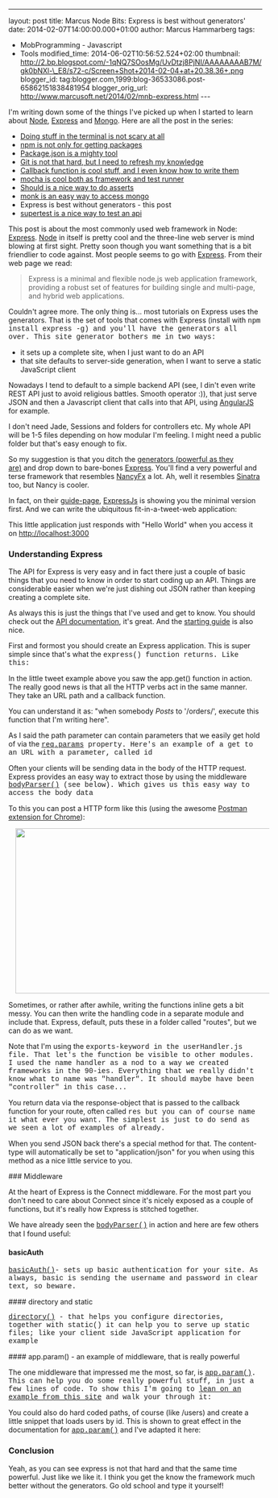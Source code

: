 ---
layout: post
title: Marcus Node Bits: Express is best without
generators'
date: 2014-02-07T14:00:00.000+01:00
author: Marcus Hammarberg
tags:
  - MobProgramming - Javascript
  - Tools
modified_time: 2014-06-02T10:56:52.524+02:00
thumbnail: http://2.bp.blogspot.com/-1qNQ7SOosMg/UvDtzj8PjNI/AAAAAAAAB7M/gk0bNXl-\_E8/s72-c/Screen+Shot+2014-02-04+at+20.38.36+.png
blogger_id: tag:blogger.com,1999:blog-36533086.post-65862151838481954
blogger_orig_url: http://www.marcusoft.net/2014/02/mnb-express.html ---

<div dir="ltr" style="text-align: left;" trbidi="on">

I'm writing down some of the things I've picked up when I started to
learn
about <a href="http://nodejs.org/" target="_blank">Node</a>, <a href="http://expressjs.com/" target="_blank">Express</a> and <a href="http://www.mongodb.org/" target="_blank">Mongo</a>.
Here are all the post in the series:

-   <a href="http://www.marcusoft.net/2014/02/mnb-terminal.html"
    target="_blank">Doing stuff in the terminal is not scary at all</a>
-   <a href="http://www.marcusoft.net/2014/02/mnb-npm.html"
    target="_blank">npm is not only for getting packages</a>
-   <a href="http://www.marcusoft.net/2014/02/mnb-packagejson.html"
    target="_blank">Package.json is a mighty tool</a>
-   <a href="http://www.marcusoft.net/2014/02/mnb-git.html"
    target="_blank">Git is not that hard, but I need to refresh my
    knowledge</a>
-   <a href="http://www.marcusoft.net/2014/02/mnb-callbacks.html"
    target="_blank">Callback function is cool stuff, and I even know how to
    write them</a>
-   <span
    style="color: #0000ee; text-decoration: underline;"><a href="http://www.marcusoft.net/2014/02/mnb-mocha.html"
    target="_blank">mocha is cool both as framework and test runner</a>
-   <a href="http://www.marcusoft.net/2014/02/mnb-should.html"
    target="_blank">Should is a nice way to do asserts</a>
-   <a href="http://www.marcusoft.net/2014/02/mnb-monk.html"
    target="_blank">monk is an easy way to access mongo</a>
-   Express is best without generators - this post
-   <a href="http://www.marcusoft.net/2014/02/mnb-supertest.html"
    target="_blank">supertest is a nice way to test an api</a>

This post is about the most commonly used web framework in Node:
<a href="http://expressjs.com/" target="_blank">Express</a>.
<span
id="more"><a href="http://nodejs.org/" target="_blank">Node</a>
in itself is pretty cool and the three-line web server is mind blowing
at first sight. Pretty soon though you want something that is a bit
friendlier to code against. Most people seems to go
with <a href="http://expressjs.com/" target="_blank">Express</a>. From
their web page we read:

> Express is a minimal and flexible node.js web application framework,
> providing a robust set of features for building single and multi-page,
> and hybrid web applications.

Couldn't agree more. The only thing is... most tutorials on Express uses
the generators. That is the set of tools that comes with Express
(install with <span
style="font-family: Courier New, Courier, monospace;">npm install
express -g) <span style="font-family: inherit;">and you'll have
the generators all over. This site generator bothers me in two
ways:

-   it sets up a complete site, when I just want to do an API
-   that site defaults to server-side generation, when I want to serve a
    static JavaScript client

<div>

Nowadays I tend to default to a simple backend API (see, I din't even
write REST API just to avoid religious battles. Smooth operator :)),
that just serve JSON and then a Javascript client that calls into that
API, using <a href="http://angularjs.org/" target="_blank">AngularJS</a>
for example. 

</div>

<div>

I don't need Jade, Sessions and folders for controllers etc. My whole
API will be 1-5 files depending on how modular I'm feeling. I might need
a public folder but that's easy enough to fix.

</div>

<div>
</div>

<div>

So my suggestion is that you ditch the
<a href="http://expressjs.com/guide.html#executable"
target="_blank">generators (powerful as they are)</a> and drop down to
bare-bones <a href="http://expressjs.com/" target="_blank">Express</a>. You'll
find a very powerful and terse framework that resembles
<a href="http://nancyfx.org/" target="_blank">NancyFx</a> a lot. Ah,
well it resembles
<a href="http://www.sinatrarb.com/" target="_blank">Sinatra</a> too, but
Nancy is cooler. 

</div>

<div>
</div>

<div>

In fact, on their <a href="http://expressjs.com/guide.html#executable"
target="_blank">guide-page</a>,
<a href="http://expressjs.com/" target="_blank">ExpressJs</a> is showing
you the minimal version first. And we can write the ubiquitous
fit-in-a-tweet-web application:




<div style="text-align: left;">

This little application just responds with "Hello World" when you access
it on [http://localhost:3000](http://localhost:3000/)

</div>

### Understanding Express

<div>

The API for Express is very easy and in fact there just a couple of
basic things that you need to know in order to start coding up an API.
Things are considerable easier when we're just dishing out JSON rather
than keeping creating a complete site.

As always this is just the things that I've used and get to know. You
should check out the
<a href="http://expressjs.com/api.html" target="_blank">API
documentation</a>, it's great. And the
<a href="http://expressjs.com/guide.html" target="_blank">starting
guide</a> is also nice.


</div>

<div>

First and formost you should create an Express application. This is
super simple since that's what the <span
style="font-family: Courier New, Courier, monospace;">express()
function returns. Like this:

In the little tweet example above you saw the app.get() function in
action. The really good news is that all the HTTP verbs act in the same
manner. They take an URL path and a callback function. 




You can understand it as: "when somebody *Posts* to '/orders/', execute
this function that I'm writing here".

</div>

<div>
</div>

<div>

As I said the path parameter can contain parameters that we easily get
hold of via the <span
style="font-family: Courier New, Courier, monospace;"><a href="http://expressjs.com/api.html#req.params"
target="_blank">req.params</a> <span
style="font-family: inherit;">property. Here's an example of a
get to an URL with a parameter, called id




Often your clients will be sending data in the body of the HTTP request.
Express provides an easy way to extract those by using the middleware
<span
style="font-family: Courier New, Courier, monospace;"><a href="http://expressjs.com/api.html#req.body"
target="_blank">bodyParser()</a> (see below). Which gives us this
easy way to access the body data

</div>

To this you can post a HTTP form like this (using the awesome
<a href="http://www.getpostman.com/" target="_blank">Postman extension
for Chrome</a>):

<div class="separator" style="clear: both; text-align: center;">

<a
href="http://2.bp.blogspot.com/-1qNQ7SOosMg/UvDtzj8PjNI/AAAAAAAAB7M/gk0bNXl-_E8/s1600/Screen+Shot+2014-02-04+at+20.38.36+.png"
data-imageanchor="1" style="margin-left: 1em; margin-right: 1em;"><img
src="http://2.bp.blogspot.com/-1qNQ7SOosMg/UvDtzj8PjNI/AAAAAAAAB7M/gk0bNXl-_E8/s1600/Screen+Shot+2014-02-04+at+20.38.36+.png"
data-border="0" width="640" height="328" /></a>

</div>
</div>

<div>

Sometimes, or rather after awhile, writing the functions inline gets a
bit messy. You can then write the handling code in a separate module and
include that. Express, default, puts these in a folder called "routes",
but we can do as we want.




Note that I'm using the <span
style="font-family: Courier New, Courier, monospace;">exports-keyword
in the <span
style="font-family: Courier New, Courier, monospace;">userHandler.js
file. That let's the function be visible to other modules. I used the
name <span
style="font-family: Courier New, Courier, monospace;">handler as
a nod to a way we created frameworks in the 90-ies. Everything that we
really didn't know what to name was "handler". It should maybe have been
"controller" in this case...

</div>

<div>

You return data via the response-object that is passed to the callback
function for your route, often called <span
style="font-family: Courier New, Courier, monospace;">res but you
can of course name it what ever you want. The simplest is just to do
send as we seen a lot of examples of already.


</div>

<div>

When you send JSON back there's a special method for that. The
content-type will automatically be set to "application/json" for you
when using this method as a nice little service to you. 

</div>
### Middleware

<div>

At the heart of Express is the Connect middleware. For the most part you
don't need to care about Connect since it's nicely exposed as a couple
of functions, but it's really how Express is stitched together.

We have already seen
the <a href="http://expressjs.com/api.html#req.body"
style="font-family: &#39;Courier New&#39;, Courier, monospace;"
target="_blank">bodyParser()</a> in action and here are few others that
I found useful:

#### basicAuth

<div style="text-align: left;">

<span
style="font-family: Courier New, Courier, monospace;"><a href="http://expressjs.com/api.html#basicAuth"
target="_blank">basicAuth()</a>- sets up basic authentication for
your site. As always, basic is sending the username and password in
clear text, so beware.

</div>
#### directory and static

<span
style="font-family: Courier New, Courier, monospace;"><a href="http://expressjs.com/api.html#directory"
target="_blank">directory()</a> - that helps you configure
directories, together with <span
style="font-family: Courier New, Courier, monospace;">static() it
can help you to serve up static files; like your client side JavaScript
application for example

</div>
#### app.param() - an example of middleware, that is really powerful

<div>

The one middleware that impressed me the most, so far, is <span
style="font-family: Courier New, Courier, monospace;"><a href="http://expressjs.com/api.html#app.param"
target="_blank">app.param()</a>. This can help you do some really
powerful stuff, in just a few lines of code. To show this I'm going to
<a
href="http://webapplog.com/tutorial-node-js-and-mongodb-json-rest-api-server-with-mongoskin-and-express-js/"
target="_blank">lean on an example from this site</a> and walk your
through it:




You could also do hard coded paths, of course (like /users) and create a
little snippet that loads users by id. This is shown to great effect in
the documentation for <a href="http://expressjs.com/api.html#app.param"
style="font-family: &#39;Courier New&#39;, Courier, monospace;"
target="_blank">app.param()</a> and I've adapted it here:
### Conclusion

Yeah, as you can see express is not that hard and that the same time
powerful. Just like we like it. I think you get the know the framework
much better without the generators. Go old school and type it yourself!

</div>

</div>

